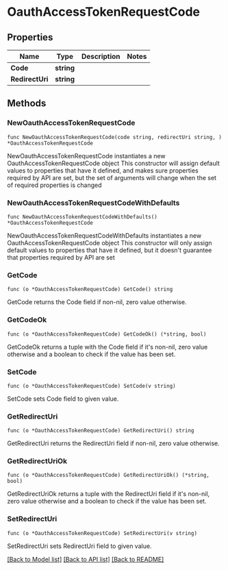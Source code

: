 # OauthAccessTokenRequestCode

## Properties

Name | Type | Description | Notes
------------ | ------------- | ------------- | -------------
**Code** | **string** |  | 
**RedirectUri** | **string** |  | 

## Methods

### NewOauthAccessTokenRequestCode

`func NewOauthAccessTokenRequestCode(code string, redirectUri string, ) *OauthAccessTokenRequestCode`

NewOauthAccessTokenRequestCode instantiates a new OauthAccessTokenRequestCode object
This constructor will assign default values to properties that have it defined,
and makes sure properties required by API are set, but the set of arguments
will change when the set of required properties is changed

### NewOauthAccessTokenRequestCodeWithDefaults

`func NewOauthAccessTokenRequestCodeWithDefaults() *OauthAccessTokenRequestCode`

NewOauthAccessTokenRequestCodeWithDefaults instantiates a new OauthAccessTokenRequestCode object
This constructor will only assign default values to properties that have it defined,
but it doesn't guarantee that properties required by API are set

### GetCode

`func (o *OauthAccessTokenRequestCode) GetCode() string`

GetCode returns the Code field if non-nil, zero value otherwise.

### GetCodeOk

`func (o *OauthAccessTokenRequestCode) GetCodeOk() (*string, bool)`

GetCodeOk returns a tuple with the Code field if it's non-nil, zero value otherwise
and a boolean to check if the value has been set.

### SetCode

`func (o *OauthAccessTokenRequestCode) SetCode(v string)`

SetCode sets Code field to given value.


### GetRedirectUri

`func (o *OauthAccessTokenRequestCode) GetRedirectUri() string`

GetRedirectUri returns the RedirectUri field if non-nil, zero value otherwise.

### GetRedirectUriOk

`func (o *OauthAccessTokenRequestCode) GetRedirectUriOk() (*string, bool)`

GetRedirectUriOk returns a tuple with the RedirectUri field if it's non-nil, zero value otherwise
and a boolean to check if the value has been set.

### SetRedirectUri

`func (o *OauthAccessTokenRequestCode) SetRedirectUri(v string)`

SetRedirectUri sets RedirectUri field to given value.



[[Back to Model list]](../README.md#documentation-for-models) [[Back to API list]](../README.md#documentation-for-api-endpoints) [[Back to README]](../README.md)


